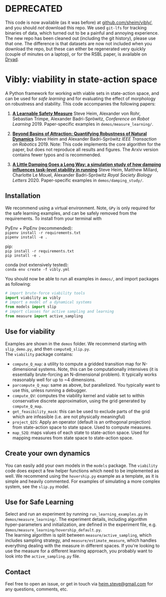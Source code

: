 
# DEPRECATED

This code is now available (as it was before) at [github.com/sheim/vibly/](https://github.com/sheim/vibly/), and you should _not_ download this repo. We used `git-lfs` for tracking binaries of data, which turned out to be a painful and annoying experience. The new repo has been cleaned out (including the git history), please use that one. The difference is that datasets are now not included when you download the repo, but these can either be regenerated very quickly (couple of minutes on a laptop), or for the RSBL paper, is available on [Dryad](https://doi.org/10.5061/dryad.44j0zpcbj).
# Vibly: viability in state-action space

A Python framework for working with viable sets in state-action space, and can be used for _safe learning_ and for evaluating the effect of morphology on robustness and stability. This code accompanies the following papers:

1. [**A Learnable Safety Measure**](https://arxiv.org/abs/1910.02835) Steve Heim, Alexander von Rohr, Sebastian Trimpe, Alexander Badri-Spröwitz, _Conference on Robot Learning_ 2019. Paper-specific examples in `demos/measure_learning/`.

2. [**Beyond Basins of Attraction: Quantifying Robustness of Natural Dynamics**](https://arxiv.org/abs/1806.08081) Steve Heim and Alexander Badri-Spröwitz _IEEE Transaction on Robotics_ 2019. Note: This code implements the core algorithm for the paper, but does not reproduce all results and figures. The Arxiv version contains fewer typos and is recommended.

3. [**A Little Damping Goes a Long Way: a simulation study of how damping influences task-level stability in running**](https://royalsocietypublishing.org/doi/10.1098/rsbl.2020.0467) Steve Heim, Matthew Millard, Charlotte Le Mouel, Alexander Badri-Spröwitz _Royal Society Biology Letters_ 2020. Paper-specific examples in `demos/damping_study/`.

<!-- ## What is viability in state-action space?

A dynamical system is in a _viable_ state if there exist control inputs that allow it to avoid a set of _failure states_ forever. The _viability kernel_ is the set of all viable states. We extend this notion into state-action space, and define sets of viability-maintaining state-action pairs, or _viable sets_, which allows certain insights. -->

## Installation
We recommend using a virtual environment. Note, `GPy` is only required for the safe learning examples, and can be safely removed from the requirements. To install from your terminal with

PyEnv + PipEnv (recommended):  
`pipenv install -r requirements.txt`  
`pipenv install -e .`


pip:  
`pip install -r requirements.txt`  
`pip install -e .`


conda (not extensively tested):  
`conda env create -f vibly.yml`

You should now be able to run all examples in `demos/`, and import packages as following:
```python 
# import brute-force viability tools
import viability as vibly
# import a model of a dynamical systems
from models import slip
# import classes for active sampling and learning
from measure import active_sampling
```

## Use for viability

Examples are shown in the `demos` folder. We recommend starting with `slip_demo.py`, and then `computeQ_slip.py`.  
The `viability` package contains:
- `compute_Q_map`: a utility to compute a gridded transition map for N-dimensional systems. Note, this can be computationally intensives (it is essentially brute-forcing an N-dimensional problem). It typically works reasonably well for up to ~4 dimensions.
- `parcompute_Q_map`: same as above, but parallelized. You typically want to use this, unless running a debugger.
- `compute_QV`: computes the viability kernel and viable set to within conservative discrete approximation, using the grid generated by `compute_Q_map`.
- `get_feasibility_mask`: this can be used to exclude parts of the grid which are infeasible (i.e. are not physically meaningful)
- `project_Q2S`: Apply an operator (default is an orthogonal projection) from state-action space to state space. Used to compute measures.
- `map_S2Q`: maps values of each state to state-action space. Used for mapping measures from state space to state-action space.

## Create your own dynamics

You can easily add your own models in the `models` package. The `viability` code does expect a few helper functions which need to be implemented as well. We recommend using the `hovership.py` example as a template, as it is simple and heavily commented. For examples of simulating a more complex system, see the `slip.py` model.

## Use for Safe Learning

Select and run an experiment by running `run_learning_examples.py` in `demos/measure_learning/`. The experiment details, including algorithm hyper-parameters and initialization, are defined in the experiment file, e.g. `demos/measure_learning/hovership_default.py`.  
The learning algorithm is split between `measure/active_sampling`, which includes sampling strategy, and `measure/estimate_measure`, which handles everything dealing with the measure in different spaces. If you're looking to use the measure for a different learning approach, you probably want to look into the `active_sampling.py` file.

## Contact

Feel free to open an issue, or get in touch via heim.steve@gmail.com for any questions, comments, etc.